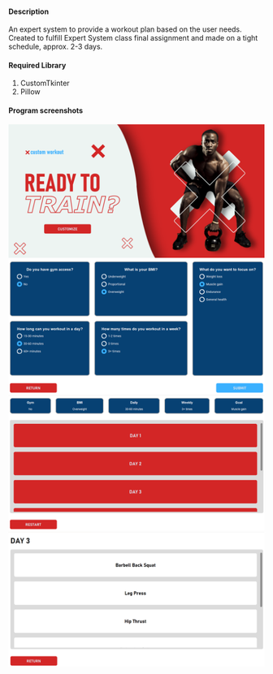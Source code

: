 #### Description
An expert system to provide a workout plan based on the user needs. Created to fulfill Expert System class final assignment and made on a tight schedule, approx. 2-3 days.

#### Required Library
1. CustomTkinter
2. Pillow

#### Program screenshots
![Alt text](assets/readme_img/ss1.png)
![Alt text](assets/readme_img/ss2.png)
![Alt text](assets/readme_img/ss3.png)
![Alt text](assets/readme_img/ss4.png)

